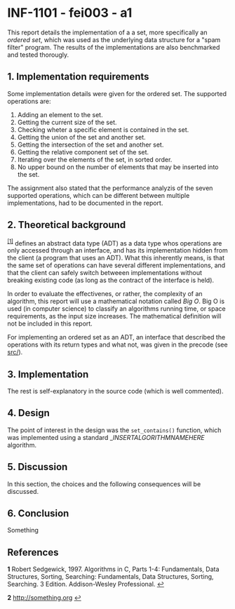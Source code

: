 # INF-1101 - fei003 - a1
This report details the implementation of a a set, more specifically an *ordered set*, which was used as the underlying data structure for a "spam filter" program. The results of the implementations are also benchmarked and tested thorougly.

## 1. Implementation requirements
Some implementation details were given for the ordered set. The supported operations are:
1. Adding an element to the set.
2. Getting the current size of the set.
3. Checking wheter a specific element is contained in the set.
4. Getting the union of the set and another set.
5. Getting the intersection of the set and another set.
6. Getting the relative component set of the set.
7. Iterating over the elements of the set, in sorted order.
8. No upper bound on the number of elements that may be inserted into the set.

The assignment also stated that the performance analyzis of the seven supported operations, which can be different between multiple implementations, had to be documented in the report.

## 2. Theoretical background
<sup id="a1">[[1]](#f1)</sup> defines an abstract data type (ADT) as a data type whos operations are only accessed through an interface, and has its implementation hidden from the client (a program that uses an ADT). 
What this inherently means, is that the same set of operations can have several different implementations, and that the client can safely switch betweeen implementations without breaking existing code (as long as the contract of the interface is held).

In order to evaluate the effectivenes, or rather, the complexity of an algorithm, this report will use a mathematical notation called *Big O*. Big O is used  (in computer science) to classify an algorithms running time, or space requirements, as the input size increases. The mathematical definition will not be included in this report.

For implementing an ordered set as an ADT, an interface that described the operations with its return types and what not, was given in the precode (see [src/](./src/)).

## 3. Implementation
The rest is self-explanatory in the source code (which is well commented).

## 4. Design
The point of interest in the design was the `set_contains()` function, which was implemented using a standard __INSERTALGORITHMNAMEHERE_ algorithm. 

## 5. Discussion
In this section, the choices and the following consequences will be discussed. 

## 6. Conclusion
Something

## References
<b id="f1">1</b> Robert Sedgewick, 1997. Algorithms in C, Parts 1-4: Fundamentals, Data Structures,
Sorting, Searching: Fundamentals, Data Structures, Sorting, Searching. 3 Edition.
Addison-Wesley Professional.  [↩](#a1)

<b id="f1">2</b> http://something.org [↩](#a2)